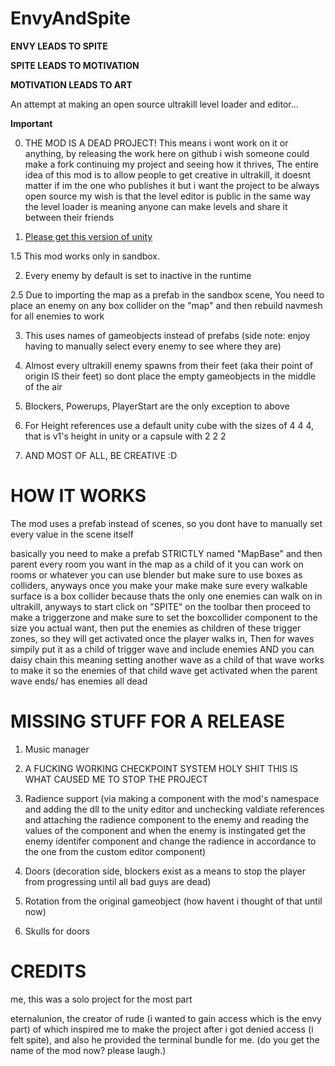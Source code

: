 # EnvyAndSpite

**ENVY LEADS TO SPITE**

**SPITE LEADS TO MOTIVATION**

**MOTIVATION LEADS TO ART**

An attempt at making an open source ultrakill level loader and editor...

**Important** 

 0. THE MOD IS A DEAD PROJECT! This means i wont work on it or anything, by releasing the work here on github i wish someone could make a fork continuing my project and seeing how it thrives, The entire idea of this mod is to allow people to get creative in ultrakill, it doesnt matter if im the one who publishes it but i want the project to  be always open source my wish is that the level editor is public in the same way the level loader is meaning anyone can make levels and share it between their friends

 1. [Please get this version of unity](https://unity.com/releases/editor/whats-new/2019.4.40)

 1.5 This mod works only in sandbox.

 2. Every enemy by default is set to inactive in the runtime

 2.5 Due to importing the map as a prefab in the sandbox scene, You need to place an enemy on any box collider on the "map" and then rebuild navmesh for all enemies to work

 3. This uses names of gameobjects instead of prefabs (side note: enjoy having to manually select every enemy to see where they are)

 4. Almost every ultrakill enemy spawns from their feet (aka their point of origin IS their feet) so dont place the empty gameobjects in the middle of the air 

 5. Blockers, Powerups, PlayerStart are the only exception to above

 6. For Height references use a default unity cube with the sizes of 4 4 4, that is v1's height in unity or a capsule with 2 2 2

 7. AND MOST OF ALL, BE CREATIVE :D
 
    

# HOW IT WORKS

The mod uses a prefab instead of scenes, so you dont have to manually set every value in the scene itself

basically you need to make a prefab STRICTLY named "MapBase" and then parent every room you want in the map as a child of it you can work on rooms or whatever you can use blender but make sure to use boxes as colliders, anyways once you make your make make sure every walkable surface is a box collider because thats the only one enemies can walk on in ultrakill, anyways to start click on "SPITE" on the toolbar then proceed to make a triggerzone and make sure to set the boxcollider component to the size you actual want, then put the enemies as children of these trigger zones, so they will get activated once the player walks in, Then for waves simpily put it as a child of trigger wave and include enemies AND you can daisy chain this meaning setting another wave as a child of that wave works to make it so the enemies of that child wave get activated when the parent wave ends/ has enemies all dead

# MISSING STUFF FOR A RELEASE
 1. Music manager

 2. A FUCKING WORKING CHECKPOINT SYSTEM HOLY SHIT THIS IS WHAT CAUSED ME TO STOP THE PROJECT

 3. Radience support (via making a component with the mod's namespace and adding the dll to the unity editor and unchecking valdiate references and attaching the radience component to the enemy and reading the values of the component and when the enemy is instingated get the enemy identifer component and change the radience in accordance to the one from the custom editor component)

 4. Doors (decoration side, blockers exist as a means to stop the player from progressing until all bad guys are dead)

 5. Rotation from the original gameobject (how havent i thought of that until now)

 6. Skulls for doors

# CREDITS 

me, this was a solo project for the most part

eternalunion, the creator of rude (i wanted to gain access which is the envy part) of which inspired me to make the project after i got denied access (i felt spite), and also he provided the terminal bundle for me. (do you get the name of the mod now? please laugh.)
